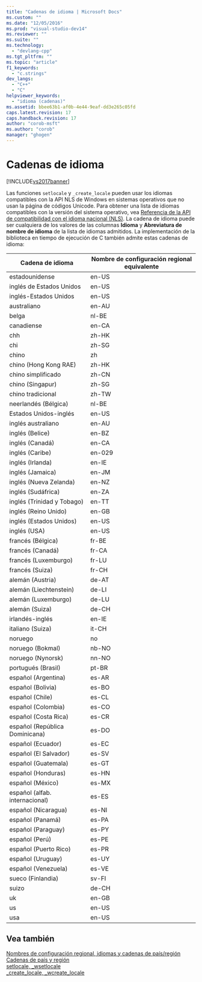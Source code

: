 ```yaml
---
title: "Cadenas de idioma | Microsoft Docs"
ms.custom: ""
ms.date: "12/05/2016"
ms.prod: "visual-studio-dev14"
ms.reviewer: ""
ms.suite: ""
ms.technology: 
  - "devlang-cpp"
ms.tgt_pltfrm: ""
ms.topic: "article"
f1_keywords: 
  - "c.strings"
dev_langs: 
  - "C++"
  - "C"
helpviewer_keywords: 
  - "idioma (cadenas)"
ms.assetid: bbee63b1-af0b-4e44-9eaf-dd3e265c05fd
caps.latest.revision: 17
caps.handback.revision: 17
author: "corob-msft"
ms.author: "corob"
manager: "ghogen"
---
```

# Cadenas de idioma
[!INCLUDE[vs2017banner](../assembler/inline/includes/vs2017banner.md)]

Las funciones `setlocale` y `_create_locale` pueden usar los idiomas compatibles con la API NLS de Windows en sistemas operativos que no usan la página de códigos Unicode.  Para obtener una lista de idiomas compatibles con la versión del sistema operativo, vea [Referencia de la API de compatibilidad con el idioma nacional \(NLS\)](http://msdn.microsoft.com/goglobal/bb896001.aspx).  La cadena de idioma puede ser cualquiera de los valores de las columnas **Idioma** y **Abreviatura de nombre de idioma** de la lista de idiomas admitidos.  La implementación de la biblioteca en tiempo de ejecución de C también admite estas cadenas de idioma:  
  
|Cadena de idioma|Nombre de configuración regional equivalente|  
|----------------------|--------------------------------------------------|  
|estadounidense|en\-US|  
|inglés de Estados Unidos|en\-US|  
|inglés\-Estados Unidos|en\-US|  
|australiano|en\-AU|  
|belga|nl\-BE|  
|canadiense|en\-CA|  
|chh|zh\-HK|  
|chi|zh\-SG|  
|chino|zh|  
|chino \(Hong Kong RAE\)|zh\-HK|  
|chino simplificado|zh\-CN|  
|chino \(Singapur\)|zh\-SG|  
|chino tradicional|zh\-TW|  
|neerlandés \(Bélgica\)|nl\-BE|  
|Estados Unidos\-inglés|en\-US|  
|inglés australiano|en\-AU|  
|inglés \(Belice\)|en\-BZ|  
|inglés \(Canadá\)|en\-CA|  
|inglés \(Caribe\)|en\-029|  
|inglés \(Irlanda\)|en\-IE|  
|inglés \(Jamaica\)|en\-JM|  
|inglés \(Nueva Zelanda\)|en\-NZ|  
|inglés \(Sudáfrica\)|en\-ZA|  
|inglés \(Trinidad y Tobago\)|en\-TT|  
|inglés \(Reino Unido\)|en\-GB|  
|inglés \(Estados Unidos\)|en\-US|  
|inglés \(USA\)|en\-US|  
|francés \(Bélgica\)|fr\-BE|  
|francés \(Canadá\)|fr\-CA|  
|francés \(Luxemburgo\)|fr\-LU|  
|francés \(Suiza\)|fr\-CH|  
|alemán \(Austria\)|de\-AT|  
|alemán \(Liechtenstein\)|de\-LI|  
|alemán \(Luxemburgo\)|de\-LU|  
|alemán \(Suiza\)|de\-CH|  
|irlandés\-inglés|en\-IE|  
|italiano \(Suiza\)|it\-CH|  
|noruego|no|  
|noruego \(Bokmal\)|nb\-NO|  
|noruego \(Nynorsk\)|nn\-NO|  
|portugués \(Brasil\)|pt\-BR|  
|español \(Argentina\)|es\-AR|  
|español \(Bolivia\)|es\-BO|  
|español \(Chile\)|es\-CL|  
|español \(Colombia\)|es\-CO|  
|español \(Costa Rica\)|es\-CR|  
|español \(República Dominicana\)|es\-DO|  
|español \(Ecuador\)|es\-EC|  
|español \(El Salvador\)|es\-SV|  
|español \(Guatemala\)|es\-GT|  
|español \(Honduras\)|es\-HN|  
|español \(México\)|es\-MX|  
|español \(alfab. internacional\)|es\-ES|  
|español \(Nicaragua\)|es\-NI|  
|español \(Panamá\)|es\-PA|  
|español \(Paraguay\)|es\-PY|  
|español \(Perú\)|es\-PE|  
|español \(Puerto Rico\)|es\-PR|  
|español \(Uruguay\)|es\-UY|  
|español \(Venezuela\)|es\-VE|  
|sueco \(Finlandia\)|sv\-FI|  
|suizo|de\-CH|  
|uk|en\-GB|  
|us|en\-US|  
|usa|en\-US|  
  
## Vea también  
 [Nombres de configuración regional, idiomas y cadenas de país\/región](../c-runtime-library/locale-names-languages-and-country-region-strings.md)   
 [Cadenas de país y región](../c-runtime-library/country-region-strings.md)   
 [setlocale, \_wsetlocale](../c-runtime-library/reference/setlocale-wsetlocale.md)   
 [\_create\_locale, \_wcreate\_locale](../c-runtime-library/reference/create-locale-wcreate-locale.md)